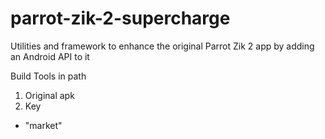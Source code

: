 # parrot-zik-2-supercharge
Utilities and framework to enhance the original Parrot Zik 2 app by adding an Android API to it


Build Tools in path

1. Original apk
2. Key
- "market"
